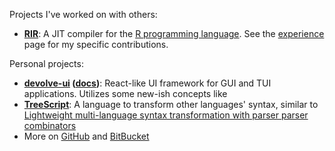 Projects I've worked on with others:

- **[RIR](https://github.com/reactorlabs/rir)**: A JIT compiler for the [R programming language](https://www.r-project.org/about.html). See the [experience](/experience.html) page for my specific contributions.

Personal projects:

- **[devolve-ui](https://github.com/Jakobeha/devolve-ui) ([docs](https://jakobeha.github.io/devolve-ui/))**: React-like UI framework for GUI and TUI applications. Utilizes some new-ish concepts like
- **[TreeScript](https://github.com/Jakobeha/treescript)**: A language to transform other languages' syntax, similar to [Lightweight multi-language syntax transformation with parser parser combinators](https://dl.acm.org/citation.cfm?id=3314589)
- More on [GitHub](https://github.com/jakobeha) and [BitBucket](https://bitbucket.org/jakobeha)

